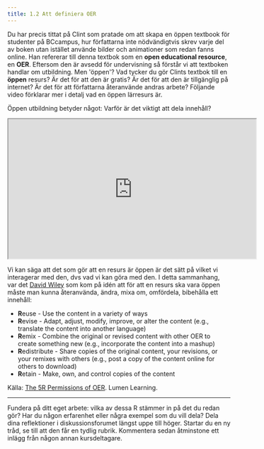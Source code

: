 ```yaml
---
title: 1.2 Att definiera OER
---
```



Du har precis tittat på Clint som pratade om att skapa en öppen textbook för studenter på BCcampus, hur författarna inte nödvändigtvis skrev varje del av boken utan istället använde bilder och animationer som redan fanns online. Han refererar till denna textbok som en **open educational resource**, en **OER**. Eftersom den är avsedd för undervisning så förstår vi att textboken handlar om utbildning. Men 'öppen'? Vad tycker du gör Clints textbok till en **öppen** resurs? Är det för att den är gratis? Är det för att den är tillgänglig på internet? Är det för att författarna återanvände andras arbete? Följande video förklarar mer i detalj vad en öppen lärresurs är.

Öppen utbildning betyder något: Varför är det viktigt att dela innehåll?  

<iframe height="315" src="https://www.youtube.com/embed/dTNnxPcY49Q" width="560"></iframe>

Vi kan säga att det som gör att en resurs är öppen är det sätt på vilket vi interagerar med den, dvs vad vi kan göra med den. I detta sammanhang, var det [David Wiley][1] som kom på idén att för att en resurs ska vara öppen måste man kunna återanvända, ändra, mixa om, omfördela, bibehålla ett innehåll:

 - **R**euse - Use the content in a variety of ways
 - **R**evise - Adapt, adjust, modify, improve, or alter the content (e.g.,
   translate the content into another language)
 - **R**emix - Combine the original or revised content with other OER to
   create something new (e.g., incorporate the content into a mashup)
 - **R**edistribute - Share copies of the original content, your revisions,
   or your remixes with others (e.g., post a copy of the content online
   for others to download)
 - **R**etain - Make, own, and control copies of the content

Källa: [The 5R Permissions of OER][2]. Lumen Learning. 

----------


Fundera på ditt eget arbete: vilka av dessa R stämmer in på det du redan gör? Har du någon erfarenhet eller några exempel som du vill dela? Dela dina reflektioner i diskussionsforumet längst uppe till höger. Startar du en ny tråd, se till att den får en tydlig rubrik. Kommentera sedan åtminstone ett inlägg från någon annan kursdeltagare. 


  [1]: https://twitter.com/opencontent
  [2]: http://lumenlearning.com/about-oer/
